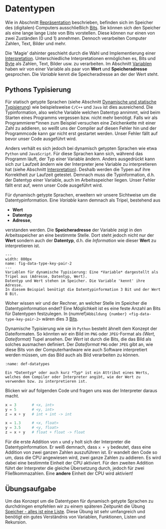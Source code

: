 # Datentypen

Wie in Abschnitt [Repräsentation](sec-representation) beschrieben, befinden sich im Speicher des (digitalen) Computers ausschließlich [Bits](def-bit).
Sie können sich den Speicher als eine lange lange Liste von Bits vorstellen.
Diese können nur einen von zwei Zuständen (0 und 1) annehmen.
Dennoch verarbeiten Computer Zahlen, Text, Bilder und mehr.

Die 'Magie' dahinter geschieht durch die Wahl und Implementierung einer [Interpretation](sec-interpretation).
Unterschiedliche Interpretationen ermöglichen es, Bits und [Byte](def-byte) als Zahlen, Text, Bilder usw. zu verarbeiten.
Im Abschnitt [Variablen](sec-variables) haben wir von einer Variable als paar von **Wert** und **Speicheradresse** gesprochen.
Die *Variable* kennt die Speicheradresse an der der Wert steht.

## Pythons Typisierung

Für statisch getypte Sprachen (siehe Abschnitt [Dynamische und statische Typisierung](sec-type-systems)) wie beispielsweise ``C/C++`` und ``Java`` ist dies ausreichend.
Die Typinformation, also welche Variable welchen Datentyp annimmt, wird beim Starten eines Programms vergessen bzw. nicht mehr benötigt.
Falls wir als Programmierer\*innen zum Beispiel versuchen eine Zeichenkette mit einer Zahl zu addieren, so weißt uns der Compiler auf diesen Fehler hin und der Programmcode kann gar nicht erst gestartet werden.
Unser Fehler fällt auf bevor unser Code ausgeführt wird.

Anders verhält es sich jedoch bei dynamisch getypten Sprachen wie etwa ``Python`` und ``JavaScript``.
Für diese Sprachen kann sich, während das Programm läuft, der Typ einer Variable ändern.
Anders ausgedrückt kann sich zur Laufzeit ändern wie der Interpreter jene Variable zu interpretieren hat (siehe Abschnitt [Interpretation](sec-interpretation)).
Deshalb werden die Typen auf ihre Korrektheit zur Laufzeit getestet.
Demnach muss die Typinformation, d.h. der Datentyp einer Variable, auch im Arbeitsspeicher liegen.
Unser Fehler fällt erst auf, wenn unser Code ausgeführt wird.

Für dynamisch getypte Sprachen, erweitern wir unsere Sichtweise um die Datentypinformation.
Eine *Variable* kann demnach als Tripel, bestehend aus

+ **Wert**
+ **Datentyp**
+ **Adresse**,

verstanden werden.
Die **Speicheradresse** der Variable zeigt in den Arbeitsspeicher an eine bestimmte Stelle.
Dort steht jedoch nicht nur der **Wert** sondern auch der **Datentyp**, d.h. die *Information* wie dieser **Wert** zu interpretieren ist.

```{figure} ../../figs/python-tutorial/datatypes/data-type-key-pair.png
---
width: 800px
name: fig-data-type-key-pair-2
---
Variablen für dynamische Typisierung: Eine *Variable* dargestellt als Tripel aus (Adresse, Datentyp, Wert). 
Datentyp und Wert stehen im Speicher. Die Variable 'kennt' ihre Adresse.
In diesem Beispiel benötigt die Datentypinformation 3 Bit und der Wert 8 Bit.
```

Woher wissen wir und der Rechner, an welcher Stelle im Speicher die Datentypinformation endet?
Eine Möglichkeit ist es eine feste Anzahl an Bits für Datentypen festzulegen.
In {numref}`Abbildung {number} <fig-data-type-key-pair-2>` wären dies 3 [Bits](def-bit).

Dynamische Typisierung wie sie in ``Python`` besteht ähnelt dem Konzept der Dateiformaten.
So könnten wir ein Bild im ``PNG`` oder ``JPEG``-Format als *(Wert, Dateiformat)* Tupel ansehen.
Der *Wert* ist durch die Bits, die das Bild als solches ausmachen definiert.
Der *Dateiformat* ``PNG`` oder ``JPEG`` gibt an, wie diese Bits von der Computerhardware wie auch Software interpretiert werden müssen, um das Bild auch als Bild verarbeiten zu können.

```{admonition} Datentypen
:name: def-datatypes

Ein *Datentyp* oder auch kurz *Typ* ist ein Attribut eines Werts, welches dem Compiler oder Interpreter angibt, wie der Wert zu verwenden bzw. zu interpretieren ist.

```

Blicken wir auf folgenden Code und fragen uns was der Interpreter daraus macht.

```python
x = 3       # <x, int>
y = 5       # <y, int>
z = x + y   # int + int -> int

x = 1.3     # <x, float>
y = 3.5     # <y, float>
z = x + y   # float + float -> float
```

Für die erste Addition von ``x`` und ``y`` holt sich der Interpreter die Datentypinformation.
Er weiß demnach, dass ``x + y`` bedeutet, dass eine Addition von zwei ganzen Zahlen auszuführen ist.
Er wandelt den Code so um, dass die CPU angewiesen wird, zwei ganze Zahlen zu addieren.
Es wird dabei eine bestimmte Einheit der CPU aktiviert.
Für den zweiten Addition führt der Interpreter die gleiche Übersetzung durch, jedoch für zwei Fließkommazahlen.
Eine **andere** Einheit der CPU wird aktiviert!

## Übungsaufgabe

Um das Konzept um die Datentypen für dynamisch getypte Sprachen zu durchdringen empfehlen wir zu einem späteren Zeitpunkt die Übung [Speicher - alles ist eine Liste](sec-memory).
Diese Übung ist sehr umfangreich und benötigt ein gutes Verständnis von Variablen, Funktionen, Listen und Rekursion.